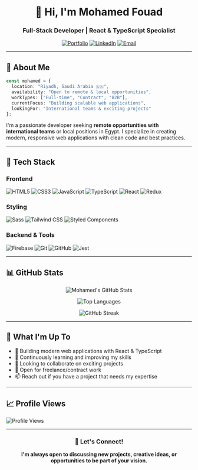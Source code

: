 <div align="center">

# 👋 Hi, I'm Mohamed Fouad

### Full-Stack Developer | React & TypeScript Specialist

[![Portfolio](https://img.shields.io/badge/Portfolio-FF5722?style=for-the-badge&logo=todoist&logoColor=white)](https://portfolio-mohamed-fouads-projects-a33672f1.vercel.app/)
[![LinkedIn](https://img.shields.io/badge/LinkedIn-0077B5?style=for-the-badge&logo=linkedin&logoColor=white)](https://linkedin.com/in/yourprofile)
[![Email](https://img.shields.io/badge/Email-D14836?style=for-the-badge&logo=gmail&logoColor=white)](mailto:your.email@example.com)

</div>

---

## 💼 About Me

```typescript
const mohamed = {
  location: "Riyadh, Saudi Arabia 🇸🇦",
  availability: "Open to remote & local opportunities",
  workTypes: ["Full-time", "Contract", "B2B"],
  currentFocus: "Building scalable web applications",
  lookingFor: "International teams & exciting projects"
};
```

I'm a passionate developer seeking **remote opportunities with international teams** or local positions in Egypt. I specialize in creating modern, responsive web applications with clean code and best practices.

---

## 🚀 Tech Stack

### Frontend
![HTML5](https://img.shields.io/badge/HTML5-E34F26?style=for-the-badge&logo=html5&logoColor=white)
![CSS3](https://img.shields.io/badge/CSS3-1572B6?style=for-the-badge&logo=css3&logoColor=white)
![JavaScript](https://img.shields.io/badge/JavaScript-F7DF1E?style=for-the-badge&logo=javascript&logoColor=black)
![TypeScript](https://img.shields.io/badge/TypeScript-007ACC?style=for-the-badge&logo=typescript&logoColor=white)
![React](https://img.shields.io/badge/React-20232A?style=for-the-badge&logo=react&logoColor=61DAFB)
![Redux](https://img.shields.io/badge/Redux-593D88?style=for-the-badge&logo=redux&logoColor=white)

### Styling
![Sass](https://img.shields.io/badge/Sass-CC6699?style=for-the-badge&logo=sass&logoColor=white)
![Tailwind CSS](https://img.shields.io/badge/Tailwind_CSS-38B2AC?style=for-the-badge&logo=tailwind-css&logoColor=white)
![Styled Components](https://img.shields.io/badge/styled--components-DB7093?style=for-the-badge&logo=styled-components&logoColor=white)

### Backend & Tools
![Firebase](https://img.shields.io/badge/Firebase-039BE5?style=for-the-badge&logo=Firebase&logoColor=white)
![Git](https://img.shields.io/badge/GIT-E44C30?style=for-the-badge&logo=git&logoColor=white)
![GitHub](https://img.shields.io/badge/GitHub-100000?style=for-the-badge&logo=github&logoColor=white)
![Jest](https://img.shields.io/badge/Jest-323330?style=for-the-badge&logo=Jest&logoColor=white)

---

## 📊 GitHub Stats

<div align="center">

![Mohamed's GitHub Stats](https://github-readme-stats.vercel.app/api?username=MooFouad&show_icons=true&theme=radical&hide_border=true&count_private=true)

![Top Languages](https://github-readme-stats.vercel.app/api/top-langs/?username=MooFouad&layout=compact&theme=radical&hide_border=true)

![GitHub Streak](https://github-readme-streak-stats.herokuapp.com/?user=MooFouad&theme=radical&hide_border=true)

</div>

---

## 🎯 What I'm Up To

- 🔭 Building modern web applications with React & TypeScript
- 🌱 Continuously learning and improving my skills
- 👯 Looking to collaborate on exciting projects
- 💼 Open for freelance/contract work
- 📫 Reach out if you have a project that needs my expertise

---

## 📈 Profile Views

![Profile Views](https://komarev.com/ghpvc/?username=MooFouad&color=brightgreen&style=for-the-badge)

---

<div align="center">

### 💬 Let's Connect!

**I'm always open to discussing new projects, creative ideas, or opportunities to be part of your vision.**

</div>
